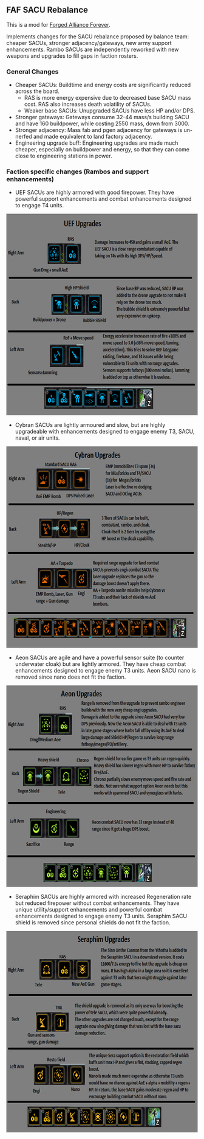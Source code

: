 ## FAF SACU Rebalance

This is a mod for [Forged Alliance Forever](https://github.com/FAForever/fa).

Implements changes for the SACU rebalance proposed by balance team: cheaper SACUs, stronger adjacency/gateways, new army support enhancements.
Rambo SACUs are independently reworked with new weapons and upgrades to fill gaps in faction rosters.

### General Changes

- Cheaper SACUs: Buildtime and energy costs are significantly reduced across the board.
  - RAS is more energy expensive due to decreased base SACU mass cost. RAS also increases death volatility of SACUs.
  - Weaker base SACUs: Unupgraded SACUs have less HP and/or DPS.
- Stronger gateways: Gateways consume 32-44 mass/s building SACU and have 160 buildpower, while costing 2550 mass, down from 3000.
- Stronger adjacency: Mass fab and pgen adjacency for gateways is un-nerfed and made equivalent to land factory adjacency.
- Engineering upgrade buff: Engineering upgrades are made much cheaper, especially on buildpower and energy, so that they can come close to engineering stations in power.

### Faction specific changes (Rambos and support enhancements)

- UEF SACUs are highly armored with good firepower. They have powerful support enhancements and combat enhancements designed to engage T4 units.
<img width="721" height="530" alt="UEF Upgrades" src="UEF Upgrades.png" />

- Cybran SACUs are lightly armoured and slow, but are highly upgradeable with enhancements designed to engage enemy T3, SACU, naval, or air units.
<img width="721" height="530" alt="Cybran Upgrades" src="Cybran Upgrades.png" />

- Aeon SACUs are agile and have a powerful sensor suite (to counter underwater cloak) but are lightly armored. They have cheap combat enhancements designed to engage enemy T3 units.
Aeon SACU nano is removed since nano does not fit the faction.
<img width="721" height="530" alt="Aeon Upgrades" src="Aeon Upgrades.png" />

- Seraphim SACUs are highly armored with increased Regeneration rate but reduced firepower without combat enhancements. They have unique utility/support enhancements and powerful combat enhancements designed to engage enemy T3 units.
Seraphim SACU shield is removed since personal shields do not fit the faction.
<img width="721" height="530" alt="Seraphim Upgrades" src="Seraphim Upgrades.png" />
